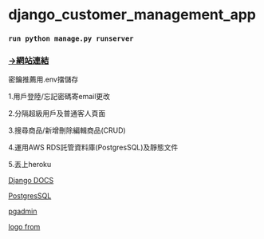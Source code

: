# django_customer_management_app

### `run python manage.py runserver`

### [->網站連結](https://joe94113-crm.herokuapp.com/login/?next=/)

密鑰推薦用.env擋儲存

1.用戶登陸/忘記密碼寄email更改

2.分隔超級用戶及普通客人頁面

3.搜尋商品/新增刪除編輯商品(CRUD)

4.運用AWS RDS託管資料庫(PostgresSQL)及靜態文件

5.丟上heroku

[Django DOCS](https://docs.djangoproject.com/zh-hans/3.1/)

[PostgresSQL](https://www.postgresql.org/)

[pgadmin](https://www.pgadmin.org/)

[logo from](https://www.flaticon.com/free-icon/slack_2111615?term=logo&page=1&position=41&page=1&position=41&related_id=2111615&origin=style)
